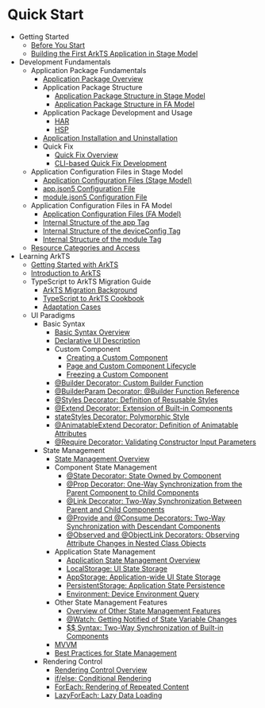 # Quick Start

- Getting Started
  - [Before You Start](start-overview.md)
  - [Building the First ArkTS Application in Stage Model](start-with-ets-stage.md)
- Development Fundamentals
  - Application Package Fundamentals
    - [Application Package Overview](application-package-overview.md)
    - Application Package Structure
      - [Application Package Structure in Stage Model](application-package-structure-stage.md)
      - [Application Package Structure in FA Model](application-package-structure-fa.md)
    - Application Package Development and Usage
      - [HAR](har-package.md)
      - [HSP](in-app-hsp.md)
    - [Application Installation and Uninstallation](application-package-install-uninstall.md)
    - Quick Fix
      - [Quick Fix Overview](quickfix-principles.md)
      - [CLI-based Quick Fix Development](quickfix-debug.md)
  - Application Configuration Files in Stage Model
    - [Application Configuration Files (Stage Model)](application-configuration-file-overview-stage.md)
    - [app.json5 Configuration File](app-configuration-file.md)
    - [module.json5 Configuration File](module-configuration-file.md)
  - Application Configuration Files in FA Model
    - [Application Configuration Files (FA Model)](application-configuration-file-overview-fa.md)
    - [Internal Structure of the app Tag](app-structure.md)
    - [Internal Structure of the deviceConfig Tag](deviceconfig-structure.md)
    - [Internal Structure of the module Tag](module-structure.md)
  - [Resource Categories and Access](resource-categories-and-access.md)
- Learning ArkTS
  - [Getting Started with ArkTS](arkts-get-started.md)
  - [Introduction to ArkTS](introduction-to-arkts.md)
  - TypeScript to ArkTS Migration Guide
    - [ArkTS Migration Background](arkts-migration-background.md)
    - [TypeScript to ArkTS Cookbook](typescript-to-arkts-migration-guide.md)
    - [Adaptation Cases](arkts-more-cases.md)
  - UI Paradigms
    - Basic Syntax
      - [Basic Syntax Overview](arkts-basic-syntax-overview.md)
      - [Declarative UI Description](arkts-declarative-ui-description.md)
      - Custom Component
        - [Creating a Custom Component](arkts-create-custom-components.md)
        - [Page and Custom Component Lifecycle](arkts-page-custom-components-lifecycle.md)
        - [Freezing a Custom Component](arkts-custom-components-freeze.md)
      - [\@Builder Decorator: Custom Builder Function](arkts-builder.md)
      - [\@BuilderParam Decorator: @Builder Function Reference](arkts-builderparam.md)
      - [\@Styles Decorator: Definition of Resusable Styles](arkts-style.md)
      - [\@Extend Decorator: Extension of Built-in Components](arkts-extend.md)
      - [stateStyles Decorator: Polymorphic Style](arkts-statestyles.md)
      - [\@AnimatableExtend Decorator: Definition of Animatable Attributes](arkts-animatable-extend.md)
      - [\@Require Decorator: Validating Constructor Input Parameters](arkts-require.md)
    - State Management
      - [State Management Overview](arkts-state-management-overview.md)
      - Component State Management
        - [\@State Decorator: State Owned by Component](arkts-state.md)
        - [\@Prop Decorator: One-Way Synchronization from the Parent Component to Child Components](arkts-prop.md)
        - [\@Link Decorator: Two-Way Synchronization Between Parent and Child Components](arkts-link.md)
        - [\@Provide and \@Consume Decorators: Two-Way Synchronization with Descendant Components](arkts-provide-and-consume.md)
        - [\@Observed and \@ObjectLink Decorators: Observing Attribute Changes in Nested Class Objects](arkts-observed-and-objectlink.md)
      - Application State Management
        - [Application State Management Overview](arkts-application-state-management-overview.md)
        - [LocalStorage: UI State Storage](arkts-localstorage.md)
        - [AppStorage: Application-wide UI State Storage](arkts-appstorage.md)
        - [PersistentStorage: Application State Persistence](arkts-persiststorage.md)
        - [Environment: Device Environment Query](arkts-environment.md)
      - Other State Management Features
        - [Overview of Other State Management Features](arkts-other-state-mgmt-functions-overview.md)
        - [\@Watch: Getting Notified of State Variable Changes](arkts-watch.md)
        - [$$ Syntax: Two-Way Synchronization of Built-in Components](arkts-two-way-sync.md)
      - [MVVM](arkts-mvvm.md)
      - [Best Practices for State Management](arkts-state-management-best-practices.md)
    - Rendering Control
      - [Rendering Control Overview](arkts-rendering-control-overview.md)
      - [if/else: Conditional Rendering](arkts-rendering-control-ifelse.md)
      - [ForEach: Rendering of Repeated Content](arkts-rendering-control-foreach.md)
      - [LazyForEach: Lazy Data Loading](arkts-rendering-control-lazyforeach.md)
